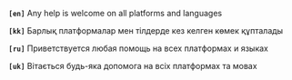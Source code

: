 **`[en]`** Any help is welcome on all platforms and languages

**`[kk]`** Барлық платформалар мен тілдерде кез келген көмек құпталады

**`[ru]`** Приветствуется любая помощь на всех платформах и языках

**`[uk]`** Вітається будь-яка допомога на всіх платформах та мовах